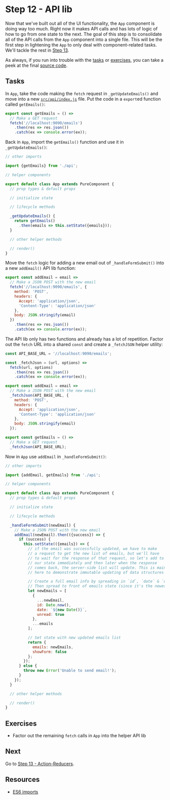 # Step 12 - API lib

Now that we've built out all of the UI functionality, the `App` component is doing way too much. Right now it makes API calls and has lots of logic of how to go from one state to the next. The goal of this step is to consolidate all of the API calls from the `App` component into a single file. This will be the first step in lightening the `App` to only deal with component-related tasks. We'll tackle the rest in [Step 13](../13-action-reducers/).

As always, if you run into trouble with the [tasks](#tasks) or [exercises](#exercises), you can take a peek at the final [source code](src/).

## Tasks

In `App`, take the code making the `fetch` request in `_getUpdateEmails()` and move into a new [`src/api/index.js`](src/api/index.js) file. Put the code in a `export`ed function called `getEmails()`:

```js
export const getEmails = () =>
  // Make a GET request
  fetch('//localhost:9090/emails')
    .then(res => res.json())
    .catch(ex => console.error(ex));
```

Back in `App`, import the `getEmails()` function and use it in `_getUpdateEmails()`:

```js
// other imports

import {getEmails} from './api';

// helper components

export default class App extends PureComponent {
  // prop types & default props

  // initialize state

  // lifecycle methods

  _getUpdateEmails() {
    return getEmails()
      .then(emails => this.setState({emails}));
  }

  // other helper methods

  // render()
}
```

Move the `fetch` logic for adding a new email out of `_handleFormSubmit()` into a new `addEmail()` API lib function:

```js
export const addEmail = email =>
  // Make a JSON POST with the new email
  fetch('//localhost:9090/emails', {
    method: 'POST',
    headers: {
      Accept: 'application/json',
      'Content-Type': 'application/json'
    },
    body: JSON.stringify(email)
  })
    .then(res => res.json())
    .catch(ex => console.error(ex));
```

The API lib only has two functions and already has a lot of repetition. Factor out the `fetch` URL into a shared `const` and create a `_fetchJSON` helper utility:

```js
const API_BASE_URL = '//localhost:9090/emails';

const _fetchJson = (url, options) =>
  fetch(url, options)
    .then(res => res.json())
    .catch(ex => console.error(ex));

export const addEmail = email =>
  // Make a JSON POST with the new email
  _fetchJson(API_BASE_URL, {
    method: 'POST',
    headers: {
      Accept: 'application/json',
      'Content-Type': 'application/json'
    },
    body: JSON.stringify(email)
  });

export const getEmails = () =>
  // Make a GET request
  _fetchJson(API_BASE_URL);
```

Now in `App` use `addEmail` in `_handleFormSubmit()`:

```js
// other imports

import {addEmail, getEmails} from './api';

// helper components

export default class App extends PureComponent {
  // prop types & default props

  // initialize state

  // lifecycle methods

  _handleFormSubmit(newEmail) {
    // Make a JSON POST with the new email
    addEmail(newEmail).then(({success}) => {
      if (success) {
        this.setState(({emails}) => {
          // if the email was successfully updated, we have to make
          // a request to get the new list of emails, but we'll have
          // to wait for the response of that request, so let's add to
          // our state immediately and then later when the response
          // comes back, the server-side list will update. This is mainly
          // here to demonstrate immutable updating of data structures

          // Create a full email info by spreading in `id`, `date` & `unread`
          // Then spread to front of emails state (since it's the newest)
          let newEmails = [
            {
              ...newEmail,
              id: Date.now(),
              date: `${new Date()}`,
              unread: true
            },
            ...emails
          ];

          // Set state with new updated emails list
          return {
            emails: newEmails,
            showForm: false
          };
        });
      } else {
        throw new Error('Unable to send email!');
      }
    });
  }

  // other helper methods

  // render()
}
```

## Exercises

- Factor out the remaining `fetch` calls in `App` into the helper API lib

## Next

Go to [Step 13 - Action-Reducers](../13-action-reducers/).

## Resources

- [ES6 imports](https://developer.mozilla.org/en-US/docs/Web/JavaScript/Reference/Statements/import)
